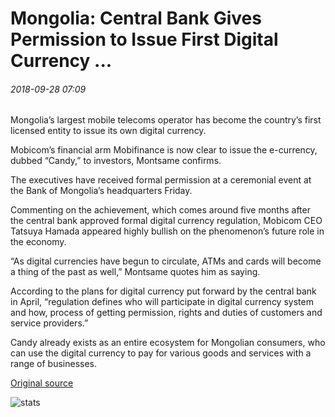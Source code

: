 # Mongolia: Central Bank Gives Permission to Issue First Digital Currency ...

###### 2018-09-28 07:09

Mongolia’s largest mobile telecoms operator has become the country’s first licensed entity to issue its own digital currency.

Mobicom’s financial arm Mobifinance is now clear to issue the e-currency, dubbed “Candy,” to investors, Montsame confirms.

The executives have received formal permission at a ceremonial event at the Bank of Mongolia’s headquarters Friday.

Commenting on the achievement, which comes around five months after the central bank approved formal digital currency regulation, Mobicom CEO Tatsuya Hamada appeared highly bullish on the phenomenon’s future role in the economy.

“As digital currencies have begun to circulate, ATMs and cards will become a thing of the past as well,” Montsame quotes him as saying.

According to the plans for digital currency put forward by the central bank in April, “regulation defines who will participate in digital currency system and how, process of getting permission, rights and duties of customers and service providers.”

Candy already exists as an entire ecosystem for Mongolian consumers, who can use the digital currency to pay for various goods and services with a range of businesses.

[Original source](https://cointelegraph.com/news/mongolia-central-bank-gives-permission-to-issue-first-digital-currency)

![stats](https://c.statcounter.com/11760860/0/a89fa40b/1/ "stats")